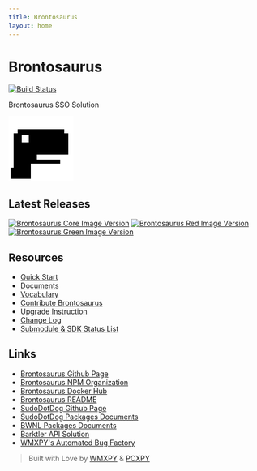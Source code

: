 ```yaml
---
title: Brontosaurus
layout: home
---
```


# Brontosaurus

[![Build Status](//travis-ci.com/SudoDotDog/Brontosaurus.svg?branch=master)](//travis-ci.com/SudoDotDog/Brontosaurus)

Brontosaurus SSO Solution

![Brontosaurus Logo](//raw.githubusercontent.com/SudoDotDog/Brontosaurus/master/icon/transparent/icon-128x128.png)

## Latest Releases

[![Brontosaurus Core Image Version](//img.shields.io/docker/v/brontosaurus/core?label=brontosaurus%2Fcore&sort=semver)](//hub.docker.com/r/brontosaurus/core)
[![Brontosaurus Red Image Version](//img.shields.io/docker/v/brontosaurus/red?color=red&label=brontosaurus%2Fred&sort=semver)](//hub.docker.com/r/brontosaurus/red)
[![Brontosaurus Green Image Version](//img.shields.io/docker/v/brontosaurus/green?color=green&label=brontosaurus%2Fgreen&sort=semver)](//hub.docker.com/r/brontosaurus/green)

## Resources

-   [Quick Start](./quick-start)
-   [Documents](./documents.md)
-   [Vocabulary](./vocabulary.md)
-   [Contribute Brontosaurus](./contribute.md)
-   [Upgrade Instruction](./upgrade/upgrade.md)
-   [Change Log](./change-log.md)
-   [Submodule & SDK Status List](./submodule-sdk.md)

## Links

-   [Brontosaurus Github Page](//github.com/SudoDotDog/Brontosaurus)
-   [Brontosaurus NPM Organization](//www.npmjs.com/org/brontosaurus)
-   [Brontosaurus Docker Hub](//hub.docker.com/u/brontosaurus)
-   [Brontosaurus README](./README.md)
-   [SudoDotDog Github Page](//github.com/SudoDotDog)
-   [SudoDotDog Packages Documents](//sudo.dog)
-   [BWNL Packages Documents](//bwnl.io)
-   [Barktler API Solution](//barktler.com)
-   [WMXPY's Automated Bug Factory](//mengw.io) 

> Built with Love by [WMXPY](//github.com/WMXPY) & [PCXPY](//github.com/PCXPY)
